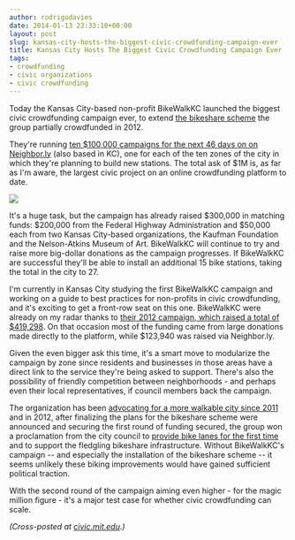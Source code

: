 ```yaml
---
author: rodrigodavies
date: 2014-01-13 22:33:10+00:00
layout: post
slug: kansas-city-hosts-the-biggest-civic-crowdfunding-campaign-ever
title: Kansas City Hosts The Biggest Civic Crowdfunding Campaign Ever 
tags:
- crowdfunding
- civic organizations
- civic crowdfunding
---
```


Today the Kansas City-based non-profit BikeWalkKC launched the biggest civic crowdfunding campaign ever, to extend [the bikeshare scheme](http://bikesharekc.com/) the group partially crowdfunded in 2012. 

They're running [ten $100,000 campaigns for the next 46 days on on Neighbor.ly](http://neighbor.ly/users/1874-kansas-city-b-cycle) (also based in KC), one for each of the ten zones of the city in which they're planning to build new stations. The total ask of $1M is, as far as I'm aware, the largest civic project on an online crowdfunding platform to date. 

<img src="/blog/img/bcycle.png" class="horizimg">

It's a huge task, but the campaign has already raised $300,000 in matching funds: $200,000 from the Federal Highway Administration and $50,000 each from two Kansas City-based organizations, the Kaufman Foundation and the Nelson-Atkins Museum of Art. BikeWalkKC will continue to try and raise more big-dollar donations as the campaign progresses. If BikeWalkKC are successful they'll be able to install an additional 15 bike stations, taking the total in the city to 27.

I'm currently in Kansas City studying the first BikeWalkKC campaign and working on a guide to best practices for non-profits in civic crowdfunding, and it's exciting to get a front-row seat on this one. BikeWalkKC were already on my radar thanks to [their 2012 campaign, which raised a total of $419,298](http://neighbor.ly/projects/bikesharekc). On that occasion most of the funding came from large donations made directly to the platform, while $123,940 was raised via Neighbor.ly. 

Given the even bigger ask this time, it's a smart move to modularize the campaign by zone since residents and businesses in those areas have a direct link to the service they're being asked to support. There's also the possibility of friendly competition between neighborhoods - and perhaps even their local representatives, if council members back the campaign.

The organization has been [advocating for a more walkable city since 2011](http://bikewalkkc.org/files/bikewalkkc2011annualreport.pdf) and in 2012, after finalizing the plans for the bikeshare scheme were announced and securing the first round of funding secured, the group won a proclamation from the city council to [provide bike lanes for the first time](http://bikewalkkc.org/node/234) and to support the fledgling bikeshare infrastructure. Without BikeWalkKC's campaign -- and especially the installation of the bikeshare scheme -- it seems unlikely these biking improvements would have gained sufficient political traction. 

With the second round of the campaign aiming even higher - for the magic million figure - it's a major test case for whether civic crowdfunding can scale. 

_(Cross-posted at [civic.mit.edu](http://civic.mit.edu/blog/rodrigodavies/kansas-city-hosts-the-biggest-civic-crowdfunding-campaign-ever).)_